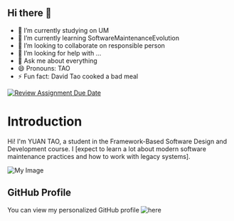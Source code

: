 ## Hi there 👋




- 🔭 I’m currently studying on UM
- 🌱 I’m currently learning SoftwareMaintenanceEvolution
- 👯 I’m looking to collaborate on responsible person
- 🤔 I’m looking for help with ...
- 💬 Ask me about everything
- 😄 Pronouns: TAO
- ⚡ Fun fact: David Tao cooked a bad meal


[![Review Assignment Due Date](https://classroom.github.com/assets/deadline-readme-button-22041afd0340ce965d47ae6ef1cefeee28c7c493a6346c4f15d667ab976d596c.svg)](https://classroom.github.com/a/LQr4ft17)
# Introduction
Hi! I'm YUAN TAO, a student in the Framework-Based Software Design and Development course. 
I [expect to learn a lot about modern software maintenance practices and how to work with legacy systems].

![My Image](image/image.jpg)  <!-- Link to the uploaded image -->

## GitHub Profile

You can view my personalized GitHub profile ![here](https://github.com/YUANTAO-1)



